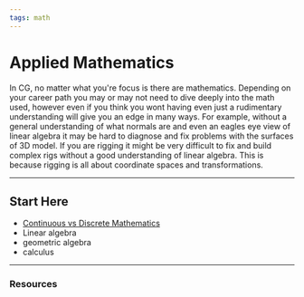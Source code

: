 ```yaml
---
tags: math
---
```


# Applied Mathematics

In CG, no matter what you're focus is there are mathematics. Depending on your career path you may or may not need to dive deeply into the math used, however even if you think you wont having even just a rudimentary understanding will give you an edge in many ways.
For example, without a general understanding of what normals are and even an eagles eye view of linear algebra it may be hard to diagnose and fix problems with the surfaces of 3D model.
If you are rigging it might be very difficult to fix and build complex rigs without a good understanding of linear algebra. This is because rigging is all about coordinate spaces and transformations.

---

## Start Here

- [Continuous vs Discrete Mathematics](Continuous%20vs%20Discrete%20Mathematics.md)
- Linear algebra
- geometric algebra
- calculus

---
### Resources

